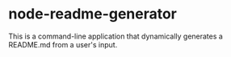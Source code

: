 # node-readme-generator
This is a command-line application that dynamically generates a README.md from a user's input.
